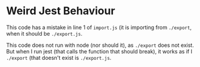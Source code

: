 # Weird Jest Behaviour

This code has a mistake in line 1 of `import.js` (it is importing from `./export`, when it should be `./export.js`.

This code does not run with node (nor should it), as `./export` does not exist. But when I run jest (that calls the function that should break), it works as if I `./export` (that doesn't exist is  `./export.js`.
